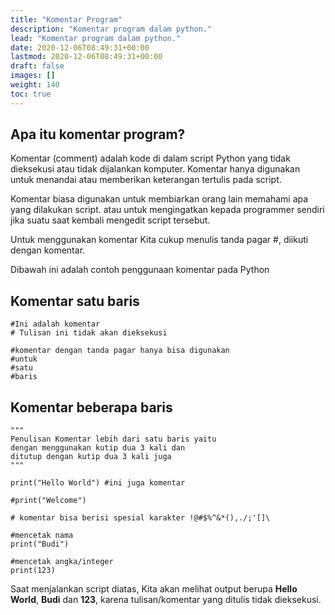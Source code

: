 ```yaml
---
title: "Komentar Program"
description: "Komentar program dalam python."
lead: "Komentar program dalam python."
date: 2020-12-06T08:49:31+00:00
lastmod: 2020-12-06T08:49:31+00:00
draft: false
images: []
weight: 140
toc: true
---
```

## Apa itu komentar program?
Komentar (comment) adalah kode di dalam script Python yang tidak dieksekusi atau tidak dijalankan komputer. Komentar hanya digunakan untuk menandai atau memberikan keterangan tertulis pada script.

Komentar biasa digunakan untuk membiarkan orang lain memahami apa yang dilakukan script. atau untuk mengingatkan kepada programmer sendiri jika suatu saat kembali mengedit script tersebut.

Untuk menggunakan komentar Kita cukup menulis tanda pagar #, diikuti dengan komentar.

Dibawah ini adalah contoh penggunaan komentar pada Python
## Komentar satu baris
```
#Ini adalah komentar
# Tulisan ini tidak akan dieksekusi

#komentar dengan tanda pagar hanya bisa digunakan
#untuk
#satu
#baris
```

## Komentar beberapa baris
```
"""
Penulisan Komentar lebih dari satu baris yaitu
dengan menggunakan kutip dua 3 kali dan 
ditutup dengan kutip dua 3 kali juga
"""

print("Hello World") #ini juga komentar

#print("Welcome")

# komentar bisa berisi spesial karakter !@#$%^&*(),./;'[]\

#mencetak nama
print("Budi")

#mencetak angka/integer
print(123)
```
Saat menjalankan script diatas, Kita akan melihat output berupa __Hello World__, __Budi__ dan __123__, karena tulisan/komentar yang ditulis tidak dieksekusi.